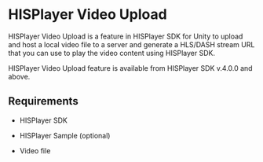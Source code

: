 # HISPlayer Video Upload

HISPlayer Video Upload is a feature in HISPlayer SDK for Unity to upload and host a local video file to a server and generate a HLS/DASH stream URL that you can use to play the video content using HISPlayer SDK. 

HISPlayer Video Upload feature is available from HISPlayer SDK v.4.0.0 and above.

## Requirements

* HISPlayer SDK

* HISPlayer Sample (optional)

* Video file
